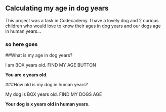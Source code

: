 ## Calculating my age in dog years

This project was a task in Codecademy. 
I have a lovely dog and 2 curious children who would love to know their ages in dog years 
and our dogs age in human years...

### so here goes

##What is my age in dog years?

I am BOX years old. 
FIND MY AGE BUTTON

**You are x years old.**

###How old is my dog in human years?

My dog is BOX years old.
FIND MY DOGS AGE

**Your dog is x years old in human years.**


